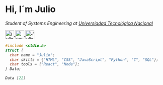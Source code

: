 <h1>Hi, I´m Julio</h1> 
<p><em>Student of Systems Engineering at <a href="https://www.utn.edu.ar/es/">Universiadad Tecnológica Nacional
<p>
  <a href="https://instagram.com/julio.enriqee" target="blank">
    <img align="center" src="https://cdn.jsdelivr.net/npm/simple-icons@3.0.1/icons/instagram.svg" alt="julio.enriqee" height="28px" width="28px" />
  </a>
  <a href="https://twitter.com/enriqee_13" target="blank">
    <img align="center" src="https://cdn.jsdelivr.net/npm/simple-icons@3.0.1/icons/twitter.svg" alt="enrique" height="28px" width="28px" />
  </a>
  <a href="https://www.linkedin.com/in/julio-enrique-54234a223/" target="blank">
    <img align="center" src="https://cdn.jsdelivr.net/npm/simple-icons@3.0.1/icons/linkedin.svg" alt="Julio Enrique" height="28px" width="28px" />
  </a>
</p>
  
```C
#include <stdio.h>
struct {
  char name = "Julio";
  char skills = {"HTML", "CSS", "JavaScript", "Python", "C", "SQL"};
  char tools = {"React", "Node"};
} Data;

Data [22]

```
